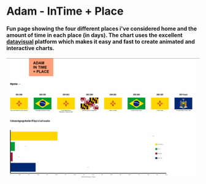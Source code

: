 # Adam - InTime + Place

#### Fun page showing the four different places i've considered home and the amount of time in each place (in days). The chart uses the excellent [datavisual](https://datavisu.al/) platform which makes it easy and fast to create animated and interactive charts. 

![](images/adam-inTime.gif)
